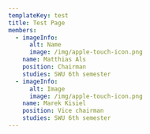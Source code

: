 ```yaml
---
templateKey: test
title: Test Page
members:
  - imageInfo:
      alt: Name
      image: /img/apple-touch-icon.png
    name: Matthias Als
    position: Chairman
    studies: SWU 6th semester
  - imageInfo:
      alt: Image
      image: /img/apple-touch-icon.png
    name: Marek Kisiel
    position: Vice chairman
    studies: SWU 6th semester
---
```

